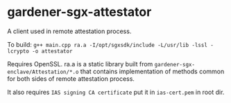 # gardener-sgx-attestator

A client used in remote attestation process.

To build: `g++ main.cpp ra.a -I/opt/sgxsdk/include -L/usr/lib -lssl -lcrypto -o attestator`

Requires OpenSSL. ra.a is a static library built from `gardener-sgx-enclave/Attestation/*.o` that contains implementation of methods common for both sides of remote attestation process.

It also requires `IAS signing CA certificate` put it in `ias-cert.pem` in root dir.
